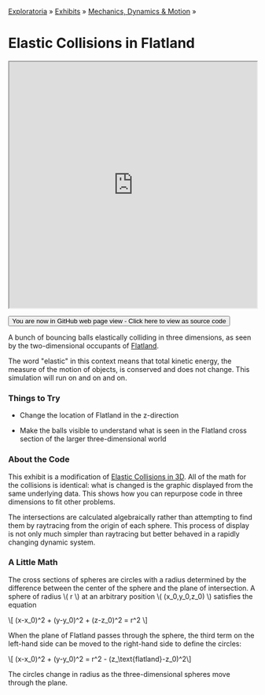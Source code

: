 [Exploratoria]( http://exploratoria.github.io ) &raquo; [Exhibits]( http://exploratoria.github.io/exhibits/ ) &raquo;
[Mechanics, Dynamics & Motion]( http://exploratoria.github.io/exhibits/mechanics/ ) &raquo;

# Elastic Collisions in Flatland

<iframe src=https://exploratoria.github.io/lib/code-edit-view/code-edit-view.html#https://exploratoria.github.io/exhibits/mechanics/elastic-collisions-in-flatland/elastic-collisions-in-flatland.html width=100% height=500px></iframe>

<span style="display: none">_View as a web page to see the content of this iframe_</span>

<span style="display: none"> [You are now in GitHub source code view - Click here to view as a web page]( http://exploratoria.github.io/exhibits/mechanics/elastic-collisions-in-flatland/index.html 'View file as a web page' ) </span>
<input type=button value="You are now in GitHub web page view - Click here to view as source code" onclick="window.location.href='https://github.com/exploratoria/exploratoria.github.io/tree/master/exhibits/mechanics/elastic-collisions-in-flatland/'" />

A bunch of bouncing balls elastically colliding in three dimensions, as seen by the two-dimensional occupants of [Flatland]( https://en.wikipedia.org/wiki/Flatland ).

The word "elastic" in this context means that total kinetic energy, the measure of the motion of objects, is conserved and does not change. This simulation will run on and on and on.

### Things to Try

* Change the location of Flatland in the z-direction

* Make the balls visible to understand what is seen in the Flatland cross section of the larger three-dimensional world
 
### About the Code

This exhibit is a modification of [Elastic Collisions in 3D](http://exploratoria.github.io/exhibits/mechanics/elastic-collisions-in-3d/index.html). All of the math for the collisions is identical: what is changed is the graphic displayed from the same underlying data. This shows how you can repurpose code in three dimensions to fit other problems.

The intersections are calculated algebraically rather than attempting to find them by raytracing from the origin of each sphere. This process of display is not only much simpler than raytracing but better behaved in a rapidly changing dynamic system.

### A Little Math

The cross sections of spheres are circles with a radius determined by the difference between the center of the sphere and the plane of intersection. A sphere of radius \\( r \\) at an arbitrary position \\( (x\_0,y\_0,z\_0) \\) satisfies the equation

\\[ (x-x\_0)^2 + (y-y\_0)^2 + (z-z\_0)^2 = r^2 \\]

When the plane of Flatland passes through the sphere, the third term on the left-hand side can be moved to the right-hand side to define the circles:

\\[ (x-x\_0)^2 + (y-y\_0)^2 = r^2 - (z\_\text{flatland}-z\_0)^2\\]

The circles change in radius as the three-dimensional spheres move through the plane.
